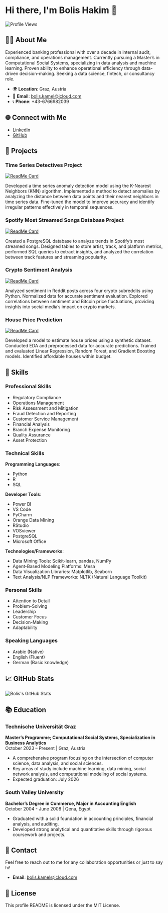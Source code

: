 # Hi there, I'm Bolis Hakim 👋

![Profile Views](https://komarev.com/ghpvc/?username=bolishakim&color=green)

## 👨‍💻 About Me

Experienced banking professional with over a decade in internal audit, compliance, and operations management. Currently pursuing a Master’s in Computational Social Systems, specializing in data analysis and machine learning. Proven ability to enhance operational efficiency through data-driven decision-making. Seeking a data science, fintech, or consultancy role.

- 🌍 **Location**: Graz, Austria
- 📧 **Email**: bolis.kamel@icloud.com
- 📞 **Phone**: +43-6766982039

## 🌐 Connect with Me

- [LinkedIn](https://linkedin.com/in/bolis-hakim)
- [GitHub](https://github.com/bolishakim)

## 📂 Projects

### Time Series Detectives Project
[![ReadMe Card](https://github-readme-stats.vercel.app/api/pin/?username=bolishakim&repo=TimeSeriesDetectives&theme=radical)](https://github.com/bolishakim/TimeSeriesDetectives)

Developed a time series anomaly detection model using the K-Nearest Neighbors (KNN) algorithm. Implemented a method to detect anomalies by analyzing the distance between data points and their nearest neighbors in time series data. Fine-tuned the model to improve accuracy and identify irregular patterns effectively in temporal sequences.
### Spotify Most Streamed Songs Database Project
[![ReadMe Card](https://github-readme-stats.vercel.app/api/pin/?username=bolishakim&repo=Spotify-Most-Streamed-Songs-Database-Project&theme=radical)](https://github.com/bolishakim/Spotify-Most-Streamed-Songs-Database-Project)

Created a PostgreSQL database to analyze trends in Spotify’s most streamed songs. Designed tables to store artist, track, and platform metrics, performed SQL queries to extract insights, and analyzed the correlation between track features and streaming popularity. 

### Crypto Sentiment Analysis
[![ReadMe Card](https://github-readme-stats.vercel.app/api/pin/?username=bolishakim&repo=crypto-sentiment-analysis&theme=radical)](https://github.com/bolishakim/crypto-sentiment-analysis)

Analyzed sentiment in Reddit posts across four crypto subreddits using Python. Normalized data for accurate sentiment evaluation. Explored correlations between sentiment and Bitcoin price fluctuations, providing insights into social media’s impact on crypto markets.

### House Price Prediction
[![ReadMe Card](https://github-readme-stats.vercel.app/api/pin/?username=bolishakim&repo=House-Price-Prediction-Project&theme=radical)](https://github.com/bolishakim/House-Price-Prediction-Project)

Developed a model to estimate house prices using a synthetic dataset. Conducted EDA and preprocessed data for accurate predictions. Trained and evaluated Linear Regression, Random Forest, and Gradient Boosting models. Identified affordable houses within budget.

## 🚀 Skills

### Professional Skills
- Regulatory Compliance
- Operations Management
- Risk Assessment and Mitigation
- Fraud Detection and Reporting
- Customer Service Management
- Financial Analysis
- Branch Expense Monitoring
- Quality Assurance
- Asset Protection

### Technical Skills

**Programming Languages**:
- Python
- R
- SQL

**Developer Tools**:
- Power BI
- VS Code
- PyCharm
- Orange Data Mining
- RStudio
- VOSviewer
- PostgreSQL
- Microsoft Office

**Technologies/Frameworks**:
- Data Mining Tools: Scikit-learn, pandas, NumPy
- Agent-Based Modeling Platforms: Mesa
- Data Visualization Libraries: Matplotlib, Seaborn
- Text Analysis/NLP Frameworks: NLTK (Natural Language Toolkit)

### Personal Skills
- Attention to Detail
- Problem-Solving
- Leadership
- Customer Focus
- Decision-Making
- Adaptability

### Speaking Languages
- Arabic (Native)
- English (Fluent)
- German (Basic knowledge)

## 📈 GitHub Stats

![Bolis's GitHub Stats](https://github-readme-stats.vercel.app/api?username=bolishakim&show_icons=true&theme=radical)

## 📚 Education

### Technische Universität Graz
**Master’s Programme; Computational Social Systems, Specialization in Business Analytics**  
October 2023 – Present | Graz, Austria

- A comprehensive program focusing on the intersection of computer science, data analysis, and social sciences.
- Key areas of study include machine learning, data mining, social network analysis, and computational modeling of social systems.
- Expected graduation: July 2026

### South Valley University
**Bachelor’s Degree in Commerce, Major in Accounting English**  
October 2004 - June 2008 | Qena, Egypt

- Graduated with a solid foundation in accounting principles, financial analysis, and auditing.
- Developed strong analytical and quantitative skills through rigorous coursework and projects.

## 📧 Contact

Feel free to reach out to me for any collaboration opportunities or just to say hi!

- **Email**: bolis.kamel@icloud.com

## 📜 License

This profile README is licensed under the MIT License.
